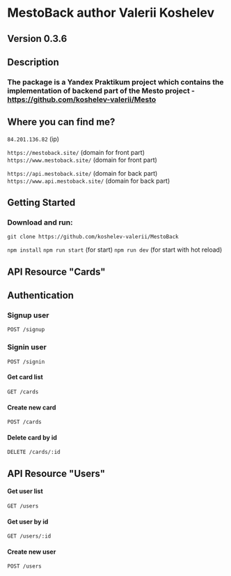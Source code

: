 # MestoBack author Valerii Koshelev

## Version 0.3.6

## Description

### The package is a Yandex Praktikum project which contains the implementation of backend part of the Mesto project - https://github.com/koshelev-valerii/Mesto

## Where you can find me?

`84.201.136.82` (ip)

`https://mestoback.site/` (domain for front part)
`https://www.mestoback.site/` (domain for front part)

`https://api.mestoback.site/` (domain for back part)
`https://www.api.mestoback.site/` (domain for back part)

## Getting Started 

### Download and run:  
  
`git clone https://github.com/koshelev-valerii/MestoBack`

`npm install` 
`npm run start` (for start)
`npm run dev` (for start with hot reload)

## API Resource "Cards"




## Authentication

### Signup user

`POST /signup`

### Signin user

`POST /signin`

#### Get card list

`GET /cards`

#### Create new card

`POST /cards`

#### Delete card by id

`DELETE /cards/:id`

## API Resource "Users"



#### Get user list

`GET /users`

#### Get user by id

`GET /users/:id`

#### Create new user

`POST /users`
